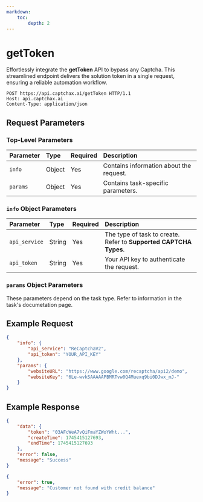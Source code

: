 ```yaml
---
markdown:
    toc:
        depth: 2
---
```

# getToken

Effortlessly integrate the **getToken** API to bypass any Captcha. This streamlined endpoint delivers the solution token in a single request, ensuring a reliable automation workflow.

```http {% title="HTTP Request" %}
POST https://api.captchax.ai/getToken HTTP/1.1
Host: api.captchax.ai
Content-Type: application/json
```

## Request Parameters

### Top-Level Parameters

| Parameter | Type   | Required | Description                             |
| :-------- | :----- | :------- | :-------------------------------------- |
| `info`    | Object | Yes      | Contains information about the request. |
| `params`  | Object | Yes      | Contains task-specific parameters.      |

### `info` Object Parameters

| Parameter     | Type   | Required | Description                                                       |
| :------------ | :----- | :------- | :---------------------------------------------------------------- |
| `api_service` | String | Yes      | The type of task to create. Refer to **Supported CAPTCHA Types**. |
| `api_token`   | String | Yes      | Your API key to authenticate the request.                         |

### `params` Object Parameters

These parameters depend on the task type. Refer to information in the task's documetation page.

## Example Request

```json
{
    "info": {
        "api_service": "ReCaptchaV2",
        "api_token": "YOUR_API_KEY"
    },
    "params": {
        "websiteURL": "https://www.google.com/recaptcha/api2/demo",
        "websiteKey": "6Le-wvkSAAAAAPBMRTvw0Q4Muexq9bi0DJwx_mJ-"
    }
}
```

## Example Response

```json {% title="Success Response" %}
{
    "data": {
        "token": "03AFcWeA7vQiFmaYZWoYWht...",
        "createTime": 1745415127693,
        "endTime": 1745415127693
    },
    "error": false,
    "message": "Success"
}
```

```json {% title="Error Response" %}
{
    "error": true,
    "message": "Customer not found with credit balance"
}
```
